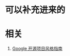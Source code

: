 

# 可以补充进来的





# 相关

1. [Google 开源项目风格指南](http://zh-google-styleguide.readthedocs.io/en/latest/contents/)
